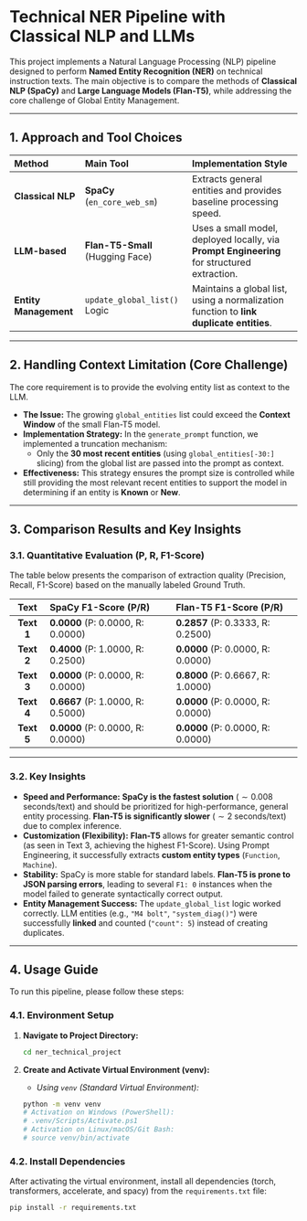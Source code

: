# Technical NER Pipeline with Classical NLP and LLMs

This project implements a Natural Language Processing (NLP) pipeline designed to perform **Named Entity Recognition (NER)** on technical instruction texts. The main objective is to compare the methods of **Classical NLP (SpaCy)** and **Large Language Models (Flan-T5)**, while addressing the core challenge of Global Entity Management.

---

## 1. Approach and Tool Choices 

| Method | Main Tool | Implementation Style |
| :--- | :--- | :--- |
| **Classical NLP** | **SpaCy** (`en_core_web_sm`) | Extracts general entities and provides baseline processing speed. |
| **LLM-based** | **Flan-T5-Small** (Hugging Face) | Uses a small model, deployed locally, via **Prompt Engineering** for structured extraction. |
| **Entity Management** | `update_global_list()` Logic | Maintains a global list, using a normalization function to **link duplicate entities**. |

---

## 2. Handling Context Limitation (Core Challenge)

The core requirement is to provide the evolving entity list as context to the LLM.

* **The Issue:** The growing `global_entities` list could exceed the **Context Window** of the small Flan-T5 model.
* **Implementation Strategy:** In the `generate_prompt` function, we implemented a truncation mechanism:
    * Only the **30 most recent entities** (using `global_entities[-30:]` slicing) from the global list are passed into the prompt as context.
* **Effectiveness:** This strategy ensures the prompt size is controlled while still providing the most relevant recent entities to support the model in determining if an entity is **Known** or **New**.

---

## 3. Comparison Results and Key Insights 

### 3.1. Quantitative Evaluation (P, R, F1-Score)

The table below presents the comparison of extraction quality (Precision, Recall, F1-Score) based on the manually labeled Ground Truth.

| Text | SpaCy F1-Score (P/R) | Flan-T5 F1-Score (P/R) |
| :---: | :--- | :--- |
| **Text 1** | **0.0000** (P: 0.0000, R: 0.0000) | **0.2857** (P: 0.3333, R: 0.2500) |
| **Text 2** | **0.4000** (P: 1.0000, R: 0.2500) | **0.0000** (P: 0.0000, R: 0.0000) |
| **Text 3** | **0.0000** (P: 0.0000, R: 0.0000) | **0.8000** (P: 0.6667, R: 1.0000) |
| **Text 4** | **0.6667** (P: 1.0000, R: 0.5000) | **0.0000** (P: 0.0000, R: 0.0000) |
| **Text 5** | **0.0000** (P: 0.0000, R: 0.0000) | **0.0000** (P: 0.0000, R: 0.0000) |

---

### 3.2. Key Insights

* **Speed and Performance:** **SpaCy is the fastest solution** ($\sim 0.008$ seconds/text) and should be prioritized for high-performance, general entity processing. **Flan-T5 is significantly slower** ($\sim 2$ seconds/text) due to complex inference.
* **Customization (Flexibility):** **Flan-T5** allows for greater semantic control (as seen in Text 3, achieving the highest F1-Score). Using Prompt Engineering, it successfully extracts **custom entity types** (`Function`, `Machine`).
* **Stability:** SpaCy is more stable for standard labels. **Flan-T5 is prone to JSON parsing errors**, leading to several `F1: 0` instances when the model failed to generate syntactically correct output.
* **Entity Management Success:** The `update_global_list` logic worked correctly. LLM entities (e.g., `"M4 bolt"`, `"system_diag()"`) were successfully **linked** and counted (`"count": 5`) instead of creating duplicates.

---

## 4. Usage Guide

To run this pipeline, please follow these steps:

### 4.1. Environment Setup

1.  **Navigate to Project Directory:**
    ```bash
    cd ner_technical_project
    ```

2.  **Create and Activate Virtual Environment (venv):**
    * *Using `venv` (Standard Virtual Environment):*
    ```bash
    python -m venv venv
    # Activation on Windows (PowerShell):
    # .venv/Scripts/Activate.ps1
    # Activation on Linux/macOS/Git Bash:
    # source venv/bin/activate
    ```

### 4.2. Install Dependencies

After activating the virtual environment, install all dependencies (torch, transformers, accelerate, and spacy) from the `requirements.txt` file:

```bash
pip install -r requirements.txt